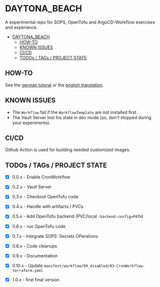 DAYTONA_BEACH
=============

A experimental repo for SOPS, OpenTofu and ArgoCD-Workflow exercises and experience.

- [DAYTONA\_BEACH](#daytona_beach)
	- [HOW-TO](#how-to)
	- [KNOWN ISSUES](#known-issues)
	- [CI/CD](#cicd)
	- [TODOs / TAGs / PROJECT STATE](#todos--tags--project-state)


HOW-TO
------

See the [german tutoral](docu/tutorial.md) or the [english translation](https://github-com.translate.goog/OlafRadicke/daytona_beach/blob/main/docu/tutorial.md?_x_tr_sl=de&_x_tr_tl=en&_x_tr_hl=de&_x_tr_pto=wapp).


KNOWN ISSUES
------------

- The `Workflow` fail if the `WorkflowTemplate` are not installed first.
- The Vault Server lost his state in dev mode (so, don't stopped during your experiments).


CI/CD
-----

Github Action is used for building needed customized images.


TODOs / TAGs / PROJECT STATE
----------------------------

- [X] 0.0.x - Enable CronWorkflow
- [X] 0.2.x - Vault Server
- [X] 0.3.x - Checkout OpenTofu code
- [X] 0.4.x - Handle with artifacts / PVCs
- [X] 0.5.x - Add OpenTofu backend (PVC/local `-backend-config=PATH`)
- [X] 0.6.x - run OpenTofu code
- [X] 0.7.x - Integrate SOPS: Secrets OPerations
- [X] 0.8.x - Code cleanups
- [X] 0.9.x - Documentation
- [X] 0.10.x - Update `manifest/workflow/99_disabled/03-CronWorkflow-terraform.yaml`
- [X] 1.0.x - first final version

